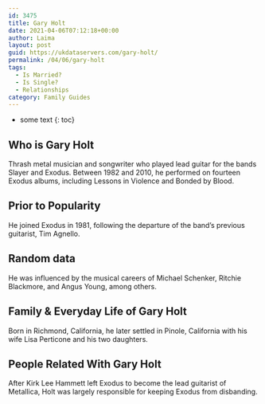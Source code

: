 ```yaml
---
id: 3475
title: Gary Holt
date: 2021-04-06T07:12:18+00:00
author: Laima
layout: post
guid: https://ukdataservers.com/gary-holt/
permalink: /04/06/gary-holt
tags:
  - Is Married?
  - Is Single?
  - Relationships
category: Family Guides
---
```


* some text
{: toc}


## Who is Gary Holt
                  
                  
                  
Thrash metal musician and songwriter who played lead guitar for the bands Slayer and Exodus. Between 1982 and 2010, he performed on fourteen Exodus albums, including Lessons in Violence and Bonded by Blood.
                  
              
            
              
            
                
                
                
## Prior to Popularity
                  
                  
                  
He joined Exodus in 1981, following the departure of the band&#8217;s previous guitarist, Tim Agnello.
                  
              
            
              
            
                
                
                
## Random data
                  
                  
                  
He was influenced by the musical careers of Michael Schenker, Ritchie Blackmore, and Angus Young, among others.
                  
              
            
              
            
                
                
                
## Family & Everyday Life of Gary Holt
                  
                  
                  
Born in Richmond, California, he later settled in Pinole, California with his wife Lisa Perticone and his two daughters.
                  
              
            
              
            
                
                
                
## People Related With Gary Holt
                  
                  
                  
After Kirk Lee Hammett left Exodus to become the lead guitarist of Metallica, Holt was largely responsible for keeping Exodus from disbanding.
                  
              
            
              
            
                
              
            
              
              
            
            
              
            
          
          
          